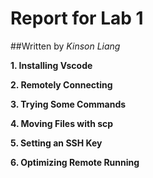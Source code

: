 # Report for Lab 1

##Written by *Kinson Liang*


**1. Installing Vscode**

**2. Remotely Connecting**

**3. Trying Some Commands**

**4. Moving Files with scp**

**5. Setting an SSH Key**

**6. Optimizing Remote Running**
